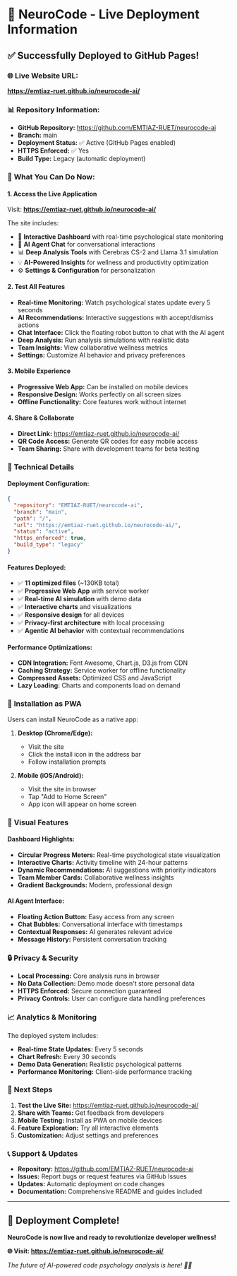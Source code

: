 # 🚀 NeuroCode - Live Deployment Information

## ✅ Successfully Deployed to GitHub Pages!

### 🌐 **Live Website URL:**
**https://emtiaz-ruet.github.io/neurocode-ai/**

### 📊 **Repository Information:**
- **GitHub Repository:** https://github.com/EMTIAZ-RUET/neurocode-ai
- **Branch:** main
- **Deployment Status:** ✅ Active (GitHub Pages enabled)
- **HTTPS Enforced:** ✅ Yes
- **Build Type:** Legacy (automatic deployment)

### 🎯 **What You Can Do Now:**

#### 1. **Access the Live Application**
Visit: **https://emtiaz-ruet.github.io/neurocode-ai/**

The site includes:
- 🧠 **Interactive Dashboard** with real-time psychological state monitoring
- 🤖 **AI Agent Chat** for conversational interactions
- 📊 **Deep Analysis Tools** with Cerebras CS-2 and Llama 3.1 simulation
- 💡 **AI-Powered Insights** for wellness and productivity optimization
- ⚙️ **Settings & Configuration** for personalization

#### 2. **Test All Features**
- **Real-time Monitoring:** Watch psychological states update every 5 seconds
- **AI Recommendations:** Interactive suggestions with accept/dismiss actions
- **Chat Interface:** Click the floating robot button to chat with the AI agent
- **Deep Analysis:** Run analysis simulations with realistic data
- **Team Insights:** View collaborative wellness metrics
- **Settings:** Customize AI behavior and privacy preferences

#### 3. **Mobile Experience**
- **Progressive Web App:** Can be installed on mobile devices
- **Responsive Design:** Works perfectly on all screen sizes
- **Offline Functionality:** Core features work without internet

#### 4. **Share & Collaborate**
- **Direct Link:** https://emtiaz-ruet.github.io/neurocode-ai/
- **QR Code Access:** Generate QR codes for easy mobile access
- **Team Sharing:** Share with development teams for beta testing

### 🔧 **Technical Details**

#### **Deployment Configuration:**
```json
{
  "repository": "EMTIAZ-RUET/neurocode-ai",
  "branch": "main",
  "path": "/",
  "url": "https://emtiaz-ruet.github.io/neurocode-ai/",
  "status": "active",
  "https_enforced": true,
  "build_type": "legacy"
}
```

#### **Features Deployed:**
- ✅ **11 optimized files** (~130KB total)
- ✅ **Progressive Web App** with service worker
- ✅ **Real-time AI simulation** with demo data
- ✅ **Interactive charts** and visualizations
- ✅ **Responsive design** for all devices
- ✅ **Privacy-first architecture** with local processing
- ✅ **Agentic AI behavior** with contextual recommendations

#### **Performance Optimizations:**
- **CDN Integration:** Font Awesome, Chart.js, D3.js from CDN
- **Caching Strategy:** Service worker for offline functionality
- **Compressed Assets:** Optimized CSS and JavaScript
- **Lazy Loading:** Charts and components load on demand

### 📱 **Installation as PWA**

Users can install NeuroCode as a native app:

1. **Desktop (Chrome/Edge):**
   - Visit the site
   - Click the install icon in the address bar
   - Follow installation prompts

2. **Mobile (iOS/Android):**
   - Visit the site in browser
   - Tap "Add to Home Screen"
   - App icon will appear on home screen

### 🎨 **Visual Features**

#### **Dashboard Highlights:**
- **Circular Progress Meters:** Real-time psychological state visualization
- **Interactive Charts:** Activity timeline with 24-hour patterns
- **Dynamic Recommendations:** AI suggestions with priority indicators
- **Team Member Cards:** Collaborative wellness insights
- **Gradient Backgrounds:** Modern, professional design

#### **AI Agent Interface:**
- **Floating Action Button:** Easy access from any screen
- **Chat Bubbles:** Conversational interface with timestamps
- **Contextual Responses:** AI generates relevant advice
- **Message History:** Persistent conversation tracking

### 🔒 **Privacy & Security**

- **Local Processing:** Core analysis runs in browser
- **No Data Collection:** Demo mode doesn't store personal data
- **HTTPS Enforced:** Secure connection guaranteed
- **Privacy Controls:** User can configure data handling preferences

### 📈 **Analytics & Monitoring**

The deployed system includes:
- **Real-time State Updates:** Every 5 seconds
- **Chart Refresh:** Every 30 seconds
- **Demo Data Generation:** Realistic psychological patterns
- **Performance Monitoring:** Client-side performance tracking

### 🚀 **Next Steps**

1. **Test the Live Site:** https://emtiaz-ruet.github.io/neurocode-ai/
2. **Share with Teams:** Get feedback from developers
3. **Mobile Testing:** Install as PWA on mobile devices
4. **Feature Exploration:** Try all interactive elements
5. **Customization:** Adjust settings and preferences

### 📞 **Support & Updates**

- **Repository:** https://github.com/EMTIAZ-RUET/neurocode-ai
- **Issues:** Report bugs or request features via GitHub Issues
- **Updates:** Automatic deployment on code changes
- **Documentation:** Comprehensive README and guides included

---

## 🎉 **Deployment Complete!**

**NeuroCode is now live and ready to revolutionize developer wellness!**

**🌐 Visit: https://emtiaz-ruet.github.io/neurocode-ai/**

*The future of AI-powered code psychology analysis is here! 🧠✨*